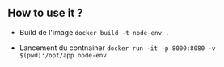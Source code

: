 ## How to use it ?

- Build de l'image
```docker build -t node-env .```

- Lancement du contnainer
```docker run -it -p 8000:8080 -v $(pwd):/opt/app node-env```

